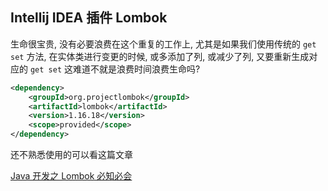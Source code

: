 ## Intellij IDEA 插件 Lombok

生命很宝贵, 没有必要浪费在这个重复的工作上, 尤其是如果我们使用传统的 `get` `set` 方法, 在实体类进行变更的时候, 或多添加了列, 或减少了列, 又要重新生成对应的 `get set` 这难道不就是浪费时间浪费生命吗?



```xml
<dependency>
    <groupId>org.projectlombok</groupId>
    <artifactId>lombok</artifactId>
    <version>1.16.18</version>
    <scope>provided</scope>
</dependency>
```



还不熟悉使用的可以看这篇文章

[Java 开发之 Lombok 必知必会](https://juejin.im/post/5cf3edf7e51d454f71439c79)